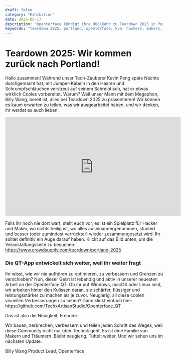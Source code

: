```yaml
---
draft: false
category: "Exhibition"
date: 2025-06-17
description: "Openterface kündigt ihre Rückkehr zu Teardown 2025 in Portland an und präsentiert neue Entwicklungen und QT-App-Verbesserungen für Hacker und Maker."
keywords: "teardown 2025, portland, openterface, kvm, hackers, makers, qt app, techxartisan"
---
```


# Teardown 2025: Wir kommen zurück nach Portland!

Hallo zusammen! Während unser Tech-Zauberer Kevin Peng späte Nächte durchgemacht hat, mit Jumper-Kabeln in den Haaren und Schrumpfschläuchen verstreut auf seinem Schreibtisch, hat er etwas wirklich Cooles vorbereitet. Warum? Weil unser Mann mit dem Megaphon, Billy Wang, bereit ist, alles bei Teardown 2025 zu präsentieren! Wir können es kaum erwarten zu teilen, was wir ausgearbeitet haben, und wir denken, ihr werdet es auch lieben.

<iframe width="560" height="315" src="https://www.youtube.com/embed/f0nQYxOnck4?si=Lh9jknJcSpD15nac" title="YouTube video player" frameborder="0" allow="accelerometer; autoplay; clipboard-write; encrypted-media; gyroscope; picture-in-picture; web-share" referrerpolicy="strict-origin-when-cross-origin" allowfullscreen></iframe>

Falls ihr noch nie dort wart, stellt euch vor, es ist ein Spielplatz für Hacker und Maker, wo nichts heilig ist, wo alles auseinandergenommen, studiert und besser (oder zumindest verrückter) wieder zusammengesetzt wird. Ihr solltet definitiv ein Auge darauf haben. Klickt auf das Bild unten, um die Veranstaltungsseite zu besuchen: https://www.crowdsupply.com/teardown/portland-2025

### Die QT-App entwickelt sich weiter, weil ihr weiter fragt

Ihr wisst, wie wir nie aufhören zu optimieren, zu verbessern und Grenzen zu verschieben? Nun, dieser Geist ist lebendig und aktiv in unserer neuesten Arbeit an der Openterface QT. Ob ihr auf Windows, macOS oder Linux seid, wir arbeiten hinter den Kulissen daran, sie schärfer, flüssiger und leistungsstärker zu machen als je zuvor. Neugierig, all diese coolen visuellen Verbesserungen zu sehen? Dann klickt einfach hier: <https://github.com/TechxArtisanStudio/Openterface_QT>

Das ist also die Neuigkeit, Freunde.

Wir bauen, zerbrechen, verbessern und teilen jeden Schritt des Weges, weil diese Community nicht nur über Technik geht. Es ist eine Familie von Makern und Träumern. Bleibt neugierig. Tüftelt weiter. Und wir sehen uns im nächsten Update.

Billy Wang
Product Lead, Openterface
